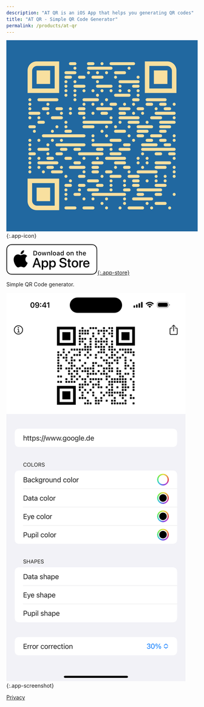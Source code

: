 ```yaml
---
description: "AT QR is an iOS App that helps you generating QR codes"
title: "AT QR - Simple QR Code Generator"
permalink: /products/at-qr
---
```


![AT QR](/assets/images/at-qr.png){:.app-icon}

[![App Store](/assets/images/appstore.png){:.app-store}](https://apps.apple.com/de/app/at-qr/id1662094668?l=en)

Simple QR Code generator.

![AT QR Screenshot](/assets/images/at-qr-screen1.png){:.app-screenshot}

[Privacy](privacy/en)
